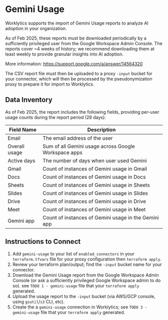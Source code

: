 # Gemini Usage

Worklytics supports the import of Gemini Usage reports to analyze AI adoption in your organization.

As of Feb 2025, these reports must be downloaded periodically by a sufficiently privileged user from the Google Workspace Admin Console.
The reports cover ~4 weeks of history; we recommend downloading them at least weekly to provide granular insights into AI adoption.

More information:
https://support.google.com/a/answer/14564320

The CSV report file must then be uploaded to a proxy `-input` bucket for your connector, which will then be processed by the pseudonymization proxy to prepare it
for import to Worklytics.



## Data Inventory
As of Feb 2025, the report includes the following fields, providing per-user usage counts during the report period (28 days):

| Field Name    | Description                                           |
|---------------|-------------------------------------------------------|
| Email         | The email address of the user                         |
| Overall usage | Sum of all Gemini usage across Google Workspace apps  |
| Active days   | The number of days when user used Gemini              |
| Gmail         | Count of instances of Gemini usage in Gmail           |
| Docs          | Count of instances of Gemini usage in Docs            |
| Sheets        | Count of instances of Gemini usage in Sheets          |
| Slides        | Count of instances of Gemini usage in Slides          |
| Drive         | Count of instances of Gemini usage in Drive           |
| Meet          | Count of instances of Gemini usage in Meet            |
| Gemini app    | Count of instances of Gemini usage in the Gemini app  |


## Instructions to Connect

  1. Add `gemini-usage` to your list of `enabled_connectors` in your `terraform.tfvars` file for your proxy configuration then `terraform apply`.
  2. Review your terraform plan/output; find the `-input` bucket name for your connector.
  3. Download the Gemini Usage report from the Google Workspace Admin Console (or ask a sufficiently privileged Google Workspace admin to do so). see `TODO 1 - gemini-usage` file that your `terraform apply` generated.
  4. Upload the usage report to the `-input` bucket (via AWS/GCP console, using `gsutil`/`s3` CLI, etc).
  5. Create the a `gemini-usage` connection in Worklytics; see `TODO 3 - gemini-usage` file that your `terraform apply` generated.

